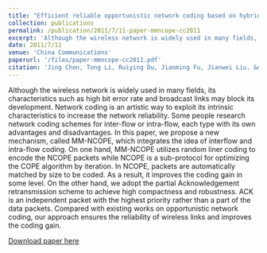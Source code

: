 ```yaml
---
title: "Efficient reliable opportunistic network coding based on hybrid flow in wireless network"
collection: publications
permalink: /publication/2011/7/11-paper-mmncope-cc2011
excerpt: 'Although the wireless network is widely used in many fields, its characteristics such as high bit error rate and broadcast links may block its development. Network coding is an artistic way to exploit its intrinsic characteristics to increase the network reliability. Some people research network coding schemes for inter-flow or intra-flow, each type with its own advantages and disadvantages. In this paper, we propose a new mechanism, called MM-NCOPE, which integrates the idea of interflow and intra-flow coding. On one hand, MM-NCOPE utilizes random liner coding to encode the NCOPE packets while NCOPE is a sub-protocol for optimizing the COPE algorithm by iteration. In NCOPE, packets are automatically matched by size to be coded. As a result, it improves the coding gain in some level. On the other hand, we adopt the partial Acknowledgement retransmission scheme to achieve high compactness and robustness. ACK is an independent packet with the highest priority rather than a part of the data packets. Compared with existing works on opportunistic network coding, our approach ensures the reliability of wireless links and improves the coding gain.'
date: 2011/7/11
venue: 'China Communications'
paperurl: '/files/paper-mmncope-cc2011.pdf'
citation: 'Jing Chen, Tong Li, Ruiying Du, Jianming Fu, Jianwei Liu. &quot;Efficient reliable opportunistic network coding based on hybrid flow in wireless network.&quot; China Communications, vol. 8, no. 4, pp. 125-131, 2011.'
---
```

Although the wireless network is widely used in many fields, its characteristics such as high bit error rate and broadcast links may block its development. Network coding is an artistic way to exploit its intrinsic characteristics to increase the network reliability. Some people research network coding schemes for inter-flow or intra-flow, each type with its own advantages and disadvantages. In this paper, we propose a new mechanism, called MM-NCOPE, which integrates the idea of interflow and intra-flow coding. On one hand, MM-NCOPE utilizes random liner coding to encode the NCOPE packets while NCOPE is a sub-protocol for optimizing the COPE algorithm by iteration. In NCOPE, packets are automatically matched by size to be coded. As a result, it improves the coding gain in some level. On the other hand, we adopt the partial Acknowledgement retransmission scheme to achieve high compactness and robustness. ACK is an independent packet with the highest priority rather than a part of the data packets. Compared with existing works on opportunistic network coding, our approach ensures the reliability of wireless links and improves the coding gain.

[Download paper here](/files/paper-mmncope-cc2011.pdf)
